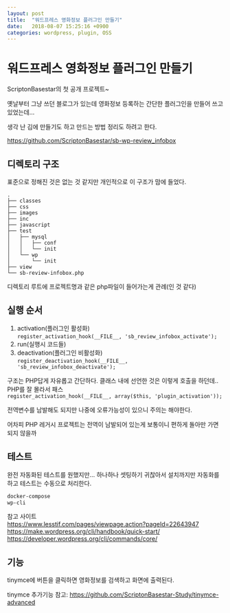 ```yaml
---
layout: post
title:  "워드프레스 영화정보 플러그인 만들기"
date:   2018-08-07 15:25:16 +0900
categories: wordpress, plugin, OSS
---
```

# 워드프레스 영화정보 플러그인 만들기

ScriptonBasestar의 첫 공개 프로젝트~

옛날부터 그냥 쓰던 블로그가 있는데 영화정보 등록하는 간단한 플러그인을 만들어 쓰고 있었는데...

생각 난 김에 만들기도 하고 만드는 방법 정리도 하려고 한다.

https://github.com/ScriptonBasestar/sb-wp-review_infobox

## 디렉토리 구조

표준으로 정해진 것은 없는 것 같지만 개인적으로 이 구조가 맘에 들었다.

```text
.
├── classes
├── css
├── images
├── inc
├── javascript
├── test
│   ├── mysql
│   │   ├── conf
│   │   └── init
│   └── wp
│       └── init
├── view
└── sb-review-infobox.php
```

디렉토리 루트에 프로젝트명과 같은 php파일이 들어가는게 관례(인 것 같다)

## 실행 순서

1. activation(플러그인 활성화)\
  `register_activation_hook(__FILE__, 'sb_review_infobox_activate');`
2. run(실행시 코드들)
3. deactivation(플러그인 비활성화)\
  `register_deactivation_hook(__FILE__, 'sb_review_infobox_deactivate');`

구조는 PHP답게 자유롭고 간단하다.
클래스 내에 선언한 것은 이렇게 호출을 하던데.. PHP를 잘 몰라서 패스\
`register_activation_hook(__FILE__, array($this, 'plugin_activation'));`

전역변수를 남발해도 되지만 나중에 오류가능성이 있으니 주의는 해야한다.

어차피 PHP 레거시 프로젝트는 전역이 남발되어 있는게 보통이니 편하게 돌아만 가면 되지 않을까

## 테스트

완전 자동화된 테스트를 원했지만... 하나하나 셋팅하기 귀찮아서 설치까지만 자동화를 하고 테스트는 수동으로 처리한다.

```txt
docker-compose
wp-cli
```

참고 사이트\
  https://www.lesstif.com/pages/viewpage.action?pageId=22643947
  https://make.wordpress.org/cli/handbook/quick-start/
  https://developer.wordpress.org/cli/commands/core/

## 기능

tinymce에 버튼을 클릭하면 영화정보를 검색하고 화면에 출력된다.

tinymce 추가기능 참고: https://github.com/ScriptonBasestar-Study/tinymce-advanced

